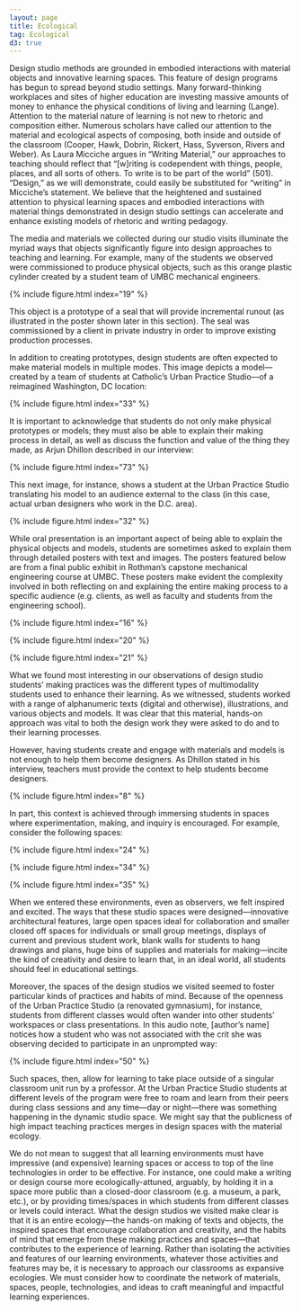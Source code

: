 ```yaml
---
layout: page
title: Ecological
tag: Ecological
d3: true
---
```

Design studio methods are grounded in embodied interactions with material objects and innovative learning spaces. This feature of design programs has begun to spread beyond studio settings. Many forward-thinking workplaces and sites of higher education are investing massive amounts of money to enhance the physical conditions of living and learning (Lange). Attention to the material nature of learning is not new to rhetoric and composition either. Numerous scholars have called our attention to the material and ecological aspects of composing, both inside and outside of the classroom (Cooper, Hawk, Dobrin, Rickert, Hass, Syverson, Rivers and Weber). As Laura Micciche argues in “Writing Material,” our approaches to teaching should reflect that “[w]riting is codependent with things, people, places, and all sorts of others. To write is to be part of the world” (501). “Design,” as we will demonstrate, could easily be substituted for “writing” in Micciche’s statement. We believe that the heightened and sustained attention to physical learning spaces and embodied interactions with material things demonstrated in design studio settings can accelerate and enhance existing models of rhetoric and writing pedagogy. 

The media and materials we collected during our studio visits illuminate the myriad ways that objects significantly figure into design approaches to teaching and learning. For example, many of the students we observed were commissioned to produce physical objects, such as this orange plastic cylinder created by a student team of UMBC mechanical engineers. 

{% include figure.html index="19" %}

This object is a prototype of a seal that will provide incremental runout (as illustrated in the poster shown later in this section). The seal was commissioned by a client in private industry in order to improve existing production processes.  

In addition to creating prototypes, design students are often expected to make material models in multiple modes. This image depicts a model—created by a team of students at Catholic’s Urban Practice Studio—of a reimagined Washington, DC location: 

{% include figure.html index="33" %}


It is important to acknowledge that students do not only make physical prototypes or models; they must also be able to explain their making process in detail, as well as discuss the function and value of the thing they made, as Arjun Dhillon described in our interview:

{% include figure.html index="73" %}

This next image, for instance, shows a student at the Urban Practice Studio translating his model to an audience external to the class (in this case, actual urban designers who work in the D.C. area).


{% include figure.html index="32" %}

While oral presentation is an important aspect of being able to explain the physical objects and models, students are sometimes asked to explain them through detailed posters with text and images. The posters featured below are from a final public exhibit in Rothman’s capstone mechanical engineering course at UMBC. These posters make evident the complexity involved in both reflecting on and explaining the entire making process to a specific audience (e.g. clients, as well as faculty and students from the engineering school).

{% include figure.html index="16" %}

{% include figure.html index="20" %}

{% include figure.html index="21" %}


What we found most interesting in our observations of design studio students’ making practices was the different types of multimodality students used to enhance their learning. As we witnessed, students worked with a range of alphanumeric texts (digital and otherwise), illustrations, and various objects and models. It was clear that this material, hands-on approach was vital to both the design work they were asked to do and to their learning processes.  

However, having students create and engage with materials and models is not enough to help them become designers. As Dhillon stated in his interview, teachers must provide the context to help students become designers.  

{% include figure.html index="8" %}

In part, this context is achieved through immersing students in spaces where experimentation, making, and inquiry is encouraged. For example, consider the following spaces:

{% include figure.html index="24" %}

{% include figure.html index="34" %}

{% include figure.html index="35" %}

When we entered these environments, even as observers, we felt inspired and excited. The ways that these studio spaces were designed—innovative architectural features, large open spaces ideal for collaboration and smaller closed off spaces for individuals or small group meetings, displays of current and previous student work, blank walls for students to hang drawings and plans, huge bins of supplies and materials for making—incite the kind of creativity and desire to learn that, in an ideal world, all students should feel in educational settings. 

Moreover, the spaces of the design studios we visited seemed to foster particular kinds of practices and habits of mind. Because of the openness of the Urban Practice Studio (a renovated gymnasium), for instance, students from different classes would often wander into other students’ workspaces or class presentations. In this audio note, [author’s name] notices how a student who was not associated with the crit she was observing decided to participate in an unprompted way:

{% include figure.html index="50" %}

Such spaces, then, allow for learning to take place outside of a singular classroom unit run by a professor. At the Urban Practice Studio students at different levels of the program were free to roam and learn from their peers during class sessions and any time—day or night—there was something happening in the dynamic studio space. We might say that the publicness of high impact teaching practices merges in design spaces with the material ecology.

We do not mean to suggest that all learning environments must have impressive (and expensive) learning spaces or access to top of the line technologies in order to be effective. For instance, one could make a writing or design course more ecologically-attuned, arguably, by holding it in a space more public than a closed-door classroom (e.g. a museum, a park, etc.), or by providing times/spaces in which students from different classes or levels could interact. What the design studios we visited make clear is that it is an entire ecology—the hands-on making of texts and objects, the inspired spaces that encourage collaboration and creativity, and the habits of mind that emerge from these making practices and spaces—that contributes to the experience of learning. Rather than isolating the activities and features of our learning environments, whatever those activities and features may be, it is necessary to approach our classrooms as expansive ecologies. We must consider how to coordinate the network of materials, spaces, people, technologies, and ideas to craft meaningful and impactful learning experiences.

<script type="text/javascript">
    var w = window.innerWidth > 960 ? 960 : (window.innerWidth || 960),
        h = 200,
        radius = 5.25,
        links = [],
        simulate = true,
        zoomToAdd = true,
        // https://github.com/mbostock/d3/blob/master/lib/colorbrewer/colorbrewer.js#L105
        color = d3.scale.quantize().domain([10000,
        7250]).range(["#ffffff","#fcfcfc","#fafafa","#f8f8f8","#f6f6f6","#f4f4f4","#f2f2f2","#f0f0f0"])

    var numVertices = (w*h) / 1000;
    var vertices = d3.range(numVertices).map(function(i) {
        angle = radius * (i+10);
        return {x: angle*Math.cos(angle)+(w/2), y: angle*Math.sin(angle)+(h/2)};
    });
    var d3_geom_voronoi = d3.geom.voronoi().x(function(d) { return d.x; }).y(function(d) { return d.y; })
    var prevEventScale = 1;
    var zoom = d3.behavior.zoom().on("zoom", function(d,i) {
        if (zoomToAdd){
          if (d3.event.scale > prevEventScale) {
              angle = radius * vertices.length;
              vertices.push({x: angle*Math.cos(angle)+(w/2), y: angle*Math.sin(angle)+(h/2)})
          } else if (vertices.length > 2 && d3.event.scale != prevEventScale) {
              vertices.pop();
          }
          force.nodes(vertices).start()
        } else {
          if (d3.event.scale > prevEventScale) {
            radius+= .01
          } else {
            radius -= .01
          }
          vertices.forEach(function(d, i) {
            angle = radius * (i+10);
            vertices[i] = {x: angle*Math.cos(angle)+(w/2), y: angle*Math.sin(angle)+(h/2)};
          });
          force.nodes(vertices).start()
        }
        prevEventScale = d3.event.scale;
    });

    d3.select(window)
      .on("keydown", function() {
        // shift
        if(d3.event.keyCode == 16) {
          zoomToAdd = false
        }

        // s
        if(d3.event.keyCode == 83) {
          simulate = !simulate
          if(simulate) {
            force.start()
          } else {
            force.stop()
          }
        }
      })
      .on("keyup", function() {
        zoomToAdd = true
      })

    var svg = d3.select("#graphic")
            .append("svg")
            .attr("width", '100%')
            .attr("height", '100px')
            .call(zoom)

    var force = d3.layout.force()
            .charge(-300)
            .size([w, h])
            .on("tick", update);

    force.nodes(vertices).start();

    var circle = svg.selectAll("circle");
    var path = svg.selectAll("path");
    var link = svg.selectAll("line");

    function update(e) {
        path = path.data(d3_geom_voronoi(vertices))
        path.enter().append("path")
            // drag node by dragging cell
            .call(d3.behavior.drag()
              .on("drag", function(d, i) {
                  vertices[i] = {x: vertices[i].x + d3.event.dx, y: vertices[i].y + d3.event.dy}
              })
            )
            .style("fill", function(d, i) { return color(0) })
            .style("fill-opacity",0.75)
        path.attr("d", function(d) { return "M" + d.join("L") + "Z"; })
            .transition().duration(150).style("fill", function(d, i) { return color(d3.geom.polygon(d).area()) })
        path.exit().remove();

        circle = circle.data(vertices)
        circle.enter().append("circle")
              .attr("r", 0)
              .transition().duration(1000).attr("r", 5);
        circle.attr("cx", function(d) { return d.x; })
              .attr("cy", function(d) { return d.y; });
        circle.exit().transition().attr("r", 0).remove();

        link = link.data(d3_geom_voronoi.links(vertices))
        link.enter().append("line")
        link.attr("x1", function(d) { return d.source.x; })
            .attr("y1", function(d) { return d.source.y; })
            .attr("x2", function(d) { return d.target.x; })
            .attr("y2", function(d) { return d.target.y; })

        link.exit().remove()

        if(!simulate) force.stop()
    }
</script>
